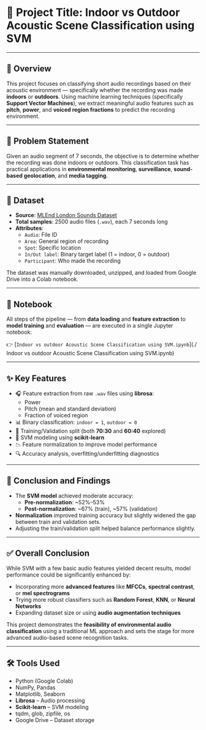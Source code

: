 # 📍 Project Title: Indoor vs Outdoor Acoustic Scene Classification using SVM

---

## 🧠 Overview

This project focuses on classifying short audio recordings based on their acoustic environment — specifically whether the recording was made **indoors** or **outdoors**. Using machine learning techniques (specifically **Support Vector Machines**), we extract meaningful audio features such as **pitch**, **power**, and **voiced region fractions** to predict the recording environment.

---

## 🎯 Problem Statement

Given an audio segment of 7 seconds, the objective is to determine whether the recording was done indoors or outdoors. This classification task has practical applications in **environmental monitoring**, **surveillance**, **sound-based geolocation**, and **media tagging**.

---

## 📁 Dataset

- **Source**: [MLEnd London Sounds Dataset](https://mlend.org/)
- **Total samples**: 2500 audio files (`.wav`), each 7 seconds long
- **Attributes**:
  - `Audio`: File ID
  - `Area`: General region of recording
  - `Spot`: Specific location
  - `In/Out label`: Binary target label (1 = indoor, 0 = outdoor)
  - `Participant`: Who made the recording

The dataset was manually downloaded, unzipped, and loaded from Google Drive into a Colab notebook.

---

## 📓 Notebook

All steps of the pipeline — from **data loading** and **feature extraction** to **model training** and **evaluation** — are executed in a single Jupyter notebook:

👉 [`Indoor vs outdoor Acoustic Scene Classification using SVM.ipynb`](./ Indoor vs outdoor Acoustic Scene Classification using SVM.ipynb)

---

## ✨ Key Features

- 🎧 Feature extraction from raw `.wav` files using **librosa**:
  - Power
  - Pitch (mean and standard deviation)
  - Fraction of voiced region
- 📊 Binary classification: `indoor = 1`, `outdoor = 0`
- 🧪 Training/Validation split (both **70:30** and **60:40** explored)
- 🧠 SVM modeling using **scikit-learn**
- 📉 Feature normalization to improve model performance
- 🔍 Accuracy analysis, overfitting/underfitting diagnostics

---

## 📌 Conclusion and Findings

- The **SVM model** achieved moderate accuracy:
  - **Pre-normalization**: ~52%–53%
  - **Post-normalization**: ~67% (train), ~57% (validation)
- **Normalization** improved training accuracy but slightly widened the gap between train and validation sets.
- Adjusting the train/validation split helped balance performance slightly.

---

## ✅ Overall Conclusion

While SVM with a few basic audio features yielded decent results, model performance could be significantly enhanced by:

- Incorporating more **advanced features** like **MFCCs**, **spectral contrast**, or **mel spectrograms**
- Trying more robust classifiers such as **Random Forest**, **KNN**, or **Neural Networks**
- Expanding dataset size or using **audio augmentation techniques**

This project demonstrates the **feasibility of environmental audio classification** using a traditional ML approach and sets the stage for more advanced audio-based scene recognition tasks.

---

## 🛠️ Tools Used

- Python (Google Colab)
- NumPy, Pandas
- Matplotlib, Seaborn
- **Librosa** – Audio processing
- **Scikit-learn** – SVM modeling
- tqdm, glob, zipfile, os
- Google Drive – Dataset storage
